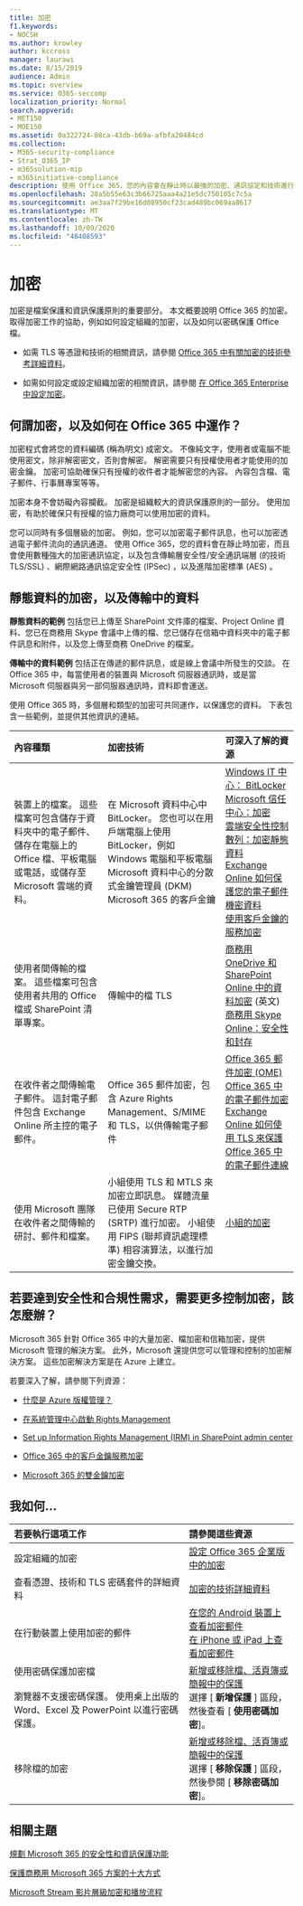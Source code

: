 ```yaml
---
title: 加密
f1.keywords:
- NOCSH
ms.author: krowley
author: kccross
manager: laurawi
ms.date: 8/15/2019
audience: Admin
ms.topic: overview
ms.service: O365-seccomp
localization_priority: Normal
search.appverid:
- MET150
- MOE150
ms.assetid: 0a322724-08ca-43db-b69a-afbfa20484cd
ms.collection:
- M365-security-compliance
- Strat_O365_IP
- m365solution-mip
- m365initiative-compliance
description: 使用 Office 365，您的內容會在靜止時以最強的加密、通訊協定和技術進行加密。 深入瞭解 Office 365 中的加密。
ms.openlocfilehash: 28a5b55e63c3b66725aaa4a21e5dc750105c7c5a
ms.sourcegitcommit: ae3aa7f29be16d08950cf23cad489bc069aa8617
ms.translationtype: MT
ms.contentlocale: zh-TW
ms.lasthandoff: 10/09/2020
ms.locfileid: "48408593"
---
```

# <a name="encryption"></a>加密

加密是檔案保護和資訊保護原則的重要部分。 本文概要說明 Office 365 的加密。 取得加密工作的協助，例如如何設定組織的加密，以及如何以密碼保護 Office 檔。
  
- 如需 TLS 等憑證和技術的相關資訊，請參閱 [Office 365 中有關加密的技術參考詳細資料](technical-reference-details-about-encryption.md)。

- 如需如何設定或設定組織加密的相關資訊，請參閱 [在 Office 365 Enterprise 中設定加密](set-up-encryption.md)。

## <a name="what-is-encryption-and-how-does-it-work-in-office-365"></a>何謂加密，以及如何在 Office 365 中運作？

加密程式會將您的資料編碼 (稱為明文) 成密文。 不像純文字，使用者或電腦不能使用密文，除非解密密文，否則會解密。 解密需要只有授權使用者才能使用的加密金鑰。 加密可協助確保只有授權的收件者才能解密您的內容。 內容包含檔、電子郵件、行事曆專案等等。
  
加密本身不會妨礙內容攔截。 加密是組織較大的資訊保護原則的一部分。 使用加密，有助於確保只有授權的協力廠商可以使用加密的資料。
  
您可以同時有多個層級的加密。 例如，您可以加密電子郵件訊息，也可以加密透過電子郵件流向的通訊通道。 使用 Office 365，您的資料會在靜止時加密，而且會使用數種強大的加密通訊協定，以及包含傳輸層安全性/安全通訊端層 (的技術 TLS/SSL) 、網際網路通訊協定安全性 (IPSec) ，以及進階加密標準 (AES) 。
  
## <a name="encryption-for-data-at-rest-and-data-in-transit"></a>靜態資料的加密，以及傳輸中的資料

 **靜態資料的範例** 包括您已上傳至 SharePoint 文件庫的檔案、Project Online 資料、您已在商務用 Skype 會議中上傳的檔、您已儲存在信箱中資料夾中的電子郵件訊息和附件，以及您上傳至商務 OneDrive 的檔案。
  
 **傳輸中的資料範例** 包括正在傳遞的郵件訊息，或是線上會議中所發生的交談。 在 Office 365 中，每當使用者的裝置與 Microsoft 伺服器通訊時，或是當 Microsoft 伺服器與另一部伺服器通訊時，資料即會運送。
  
使用 Office 365 時，多個層和類型的加密可共同運作，以保護您的資料。 下表包含一些範例，並提供其他資訊的連結。
  
|**內容種類**|**加密技術**|**可深入了解的資源**|
|:-----|:-----|:-----|
|裝置上的檔案。 這些檔案可包含儲存于資料夾中的電子郵件、儲存在電腦上的 Office 檔、平板電腦或電話，或儲存至 Microsoft 雲端的資料。  <br/> |在 Microsoft 資料中心中 BitLocker。 您也可以在用戶端電腦上使用 BitLocker，例如 Windows 電腦和平板電腦  <br/> Microsoft 資料中心的分散式金鑰管理員 (DKM)   <br/> Microsoft 365 的客戶金鑰  <br/> |[Windows IT 中心： BitLocker](https://docs.microsoft.com/windows/device-security/bitlocker/bitlocker-overview) <br/> [Microsoft 信任中心：加密](https://www.microsoft.com/TrustCenter/Security/Encryption) <br/> [雲端安全性控制數列：加密靜態資料](https://blogs.microsoft.com/microsoftsecure/2015/09/10/cloud-security-controls-series-encrypting-data-at-rest) <br/> [Exchange Online 如何保護您的電子郵件機密資料](exchange-online-secures-email-secrets.md) <br/> [使用客戶金鑰的服務加密](customer-key-overview.md) <br/> |
|使用者間傳輸的檔案。 這些檔案可包含使用者共用的 Office 檔或 SharePoint 清單專案。  <br/> |傳輸中的檔 TLS  <br/> |[商務用 OneDrive 和 SharePoint Online 中的資料加密](data-encryption-in-odb-and-spo.md) (英文) <br/> [商務用 Skype Online：安全性和封存](https://technet.microsoft.com/library/skype-for-business-online-security-and-archiving.aspx) <br/> |
|在收件者之間傳輸電子郵件。 這封電子郵件包含 Exchange Online 所主控的電子郵件。  <br/> |Office 365 郵件加密，包含 Azure Rights Management、S/MIME 和 TLS，以供傳輸電子郵件  <br/> |[Office 365 郵件加密 (OME)](ome.md) <br/> [Office 365 中的電子郵件加密](email-encryption.md) <br/> [Exchange Online 如何使用 TLS 來保護 Office 365 中的電子郵件連線](exchange-online-uses-tls-to-secure-email-connections.md) <br/> |
|使用 Microsoft 團隊在收件者之間傳輸的研討、郵件和檔案。 <br/> |小組使用 TLS 和 MTLS 來加密立即訊息。 媒體流量已使用 Secure RTP (SRTP) 進行加密。 小組使用 FIPS (聯邦資訊處理標準) 相容演算法，以進行加密金鑰交換。 <br/> |[小組的加密](https://docs.microsoft.com/microsoftteams/teams-security-guide#encryption-for-teams) <br/> |

## <a name="what-if-i-need-more-control-over-encryption-to-meet-security-and-compliance-requirements"></a>若要達到安全性和合規性需求，需要更多控制加密，該怎麼辦？

Microsoft 365 針對 Office 365 中的大量加密、檔加密和信箱加密，提供 Microsoft 管理的解決方案。 此外，Microsoft 還提供您可以管理和控制的加密解決方案。 這些加密解決方案是在 Azure 上建立。
  
若要深入了解，請參閱下列資源：
  
- [什麼是 Azure 版權管理？](https://docs.microsoft.com/information-protection/understand-explore/what-is-azure-rms)

- [在系統管理中心啟動 Rights Management](https://docs.microsoft.com/microsoft-365/enterprise/activate-rms-in-microsoft-365)

- [Set up Information Rights Management (IRM) in SharePoint admin center](set-up-irm-in-sp-admin-center.md)

- [Office 365 中的客戶金鑰服務加密](customer-key-overview.md)

- [Microsoft 365 的雙金鑰加密](double-key-encryption.md)

## <a name="how-do-i"></a>我如何...

|**若要執行這項工作**|**請參閱這些資源**|
|:-----|:-----|
|設定組織的加密  <br/> |[設定 Office 365 企業版中的加密](set-up-encryption.md) <br/> |
|查看憑證、技術和 TLS 密碼套件的詳細資料 <br/> |[加密的技術詳細資料](technical-reference-details-about-encryption.md) <br/> |
|在行動裝置上使用加密的郵件  <br/> |[在您的 Android 裝置上查看加密郵件](https://support.office.com/article/83d60f17-2305-407a-a762-7d518401fdeb) <br/> [在 iPhone 或 iPad 上查看加密郵件](https://support.microsoft.com/en-us/office/view-protected-messages-on-your-iphone-or-ipad-4d631321-0d26-4bcc-a483-d294dd0b1caf) <br/> |
|使用密碼保護加密檔  <br/><br/>  瀏覽器不支援密碼保護。 使用桌上出版的 Word、Excel 及 PowerPoint 以進行密碼保護。 |[新增或移除檔、活頁簿或簡報中的保護](https://support.office.com/article/05084cc3-300d-4c1a-8416-38d3e37d6826) <br/> 選擇 [ **新增保護** ] 區段，然後查看 [ **使用密碼加密**]。  |
|移除檔的加密  <br/> |[新增或移除檔、活頁簿或簡報中的保護](https://support.office.com/article/05084cc3-300d-4c1a-8416-38d3e37d6826) <br/> 選擇 [ **移除保護** ] 區段，然後參閱 [ **移除密碼加密**]。  |


## <a name="related-topics"></a>相關主題

[規劃 Microsoft 365 的安全性和資訊保護功能](plan-for-security-and-compliance.md)

[保護商務用 Microsoft 365 方案的十大方式](https://docs.microsoft.com/office365/admin/security-and-compliance/secure-your-business-data?view=o365-worldwide)

[Microsoft Stream 影片層級加密和播放流程](https://docs.microsoft.com/stream/network-overview#video-level-encryption-and-playback-flow)
